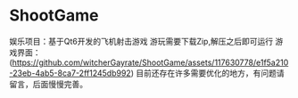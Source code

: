 # ShootGame
娱乐项目：基于Qt6开发的飞机射击游戏
游玩需要下载Zip,解压之后即可运行
游戏界面：(https://github.com/witcherGayrate/ShootGame/assets/117630778/e1f5a210-23eb-4ab5-8ca7-2ff1245db992)
目前还存在许多需要优化的地方，有问题请留言，后面慢慢完善。

